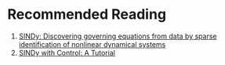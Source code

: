 # Recommended Reading

1. [SINDy: Discovering governing equations from data by sparse identification of nonlinear dynamical systems](https://www.pnas.org/doi/abs/10.1073/pnas.1517384113)
2. [SINDy with Control: A Tutorial](https://ieeexplore.ieee.org/abstract/document/9683120)

